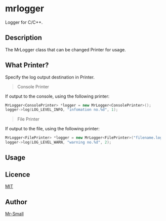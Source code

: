 # mrlogger
Logger for C/C++.


## Description

The MrLogger class that can be changed Printer for usage.

## What Printer?

Specify the log output destination in Printer.

> Console Printer

If output to the console, using the following printer:
```c++
MrLogger<ConsolePrinter> *logger = new MrLogger<ConsolePrinter>();
logger->log(LOG_LEVEL_INFO, "infomation no.%d", 1);
```

> File Printer

If output to the file, using the following printer:
```c++
MrLogger<FilePrinter> *logger = new MrLogger<FilePrinter>("filename.log");
logger->log(LOG_LEVEL_WARN, "warning no.%d", 2);
```

## Usage

## Licence

[MIT](https://github.com/tcnksm/tool/blob/master/LICENCE)

## Author

[Mr-Small](https://github.com/Mr-Small)
